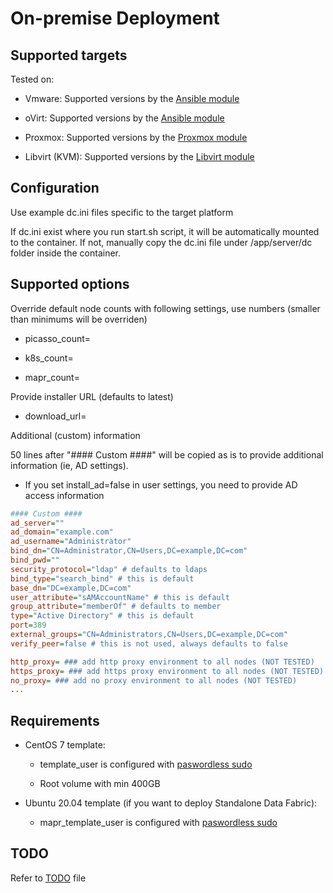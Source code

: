 # On-premise Deployment

## Supported targets

Tested on:

- Vmware: Supported versions by the [Ansible module](https://galaxy.ansible.com/community/vmware)

- oVirt: Supported versions by the [Ansible module](https://galaxy.ansible.com/ovirt/ovirt)

- Proxmox: Supported versions by the [Proxmox module](https://docs.ansible.com/ansible/latest/collections/community/general/proxmox_kvm_module.html)

- Libvirt (KVM): Supported versions by the [Libvirt module](https://galaxy.ansible.com/community/libvirt)

## Configuration

Use example dc.ini files specific to the target platform

If dc.ini exist where you run start.sh script, it will be automatically mounted to the container. If not, manually copy the dc.ini file under /app/server/dc folder inside the container.

## Supported options

Override default node counts with following settings, use numbers (smaller than minimums will be overriden)

- picasso_count=

- k8s_count=

- mapr_count=

Provide installer URL (defaults to latest)

- download_url=

Additional (custom) information

50 lines after "#### Custom ####" will be copied as is to provide additional information (ie, AD settings).

- If you set install_ad=false in user settings, you need to provide AD access information

 ```ini
#### Custom ####
ad_server=""
ad_domain="example.com"
ad_username="Administrator"
bind_dn="CN=Administrator,CN=Users,DC=example,DC=com"
bind_pwd=""
security_protocol="ldap" # defaults to ldaps
bind_type="search_bind" # this is default
base_dn="DC=example,DC=com"
user_attribute="sAMAccountName" # this is default
group_attribute="memberOf" # defaults to member
type="Active Directory" # this is default
port=389
external_groups="CN=Administrators,CN=Users,DC=example,DC=com"
verify_peer=false # this is not used, always defaults to false

http_proxy= ### add http proxy environment to all nodes (NOT TESTED)
https_proxy= ### add https proxy environment to all nodes (NOT TESTED)
no_proxy= ### add no proxy environment to all nodes (NOT TESTED)
...
 ```

## Requirements

- CentOS 7 template:

  - template_user is configured with [paswordless sudo](https://www.google.com/search?q=centos+7+passwordless+sudo)

  - Root volume with min 400GB

- Ubuntu 20.04 template (if you want to deploy Standalone Data Fabric):

  - mapr_template_user is configured with [paswordless sudo](https://www.google.com/search?q=ubuntu+20.04+passwordless+sudo)

## TODO

Refer to [TODO](./TODO.md) file
